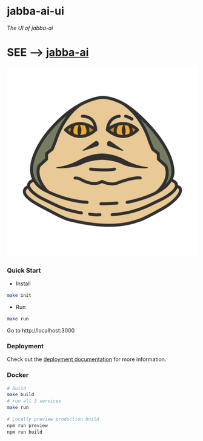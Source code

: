 jabba-ai-ui
==============

_The UI of jabba-ai_


# SEE --> [jabba-ai](https://github.com/Koubae/jabba-ai)

<p align="center">
  <img src="docs/imgs/jabba.webp" />
</p>


### Quick Start

*  Install

```bash
make init
```

* Run

```bash
make run
```

Go to http://localhost:3000


### Deployment

Check out the [deployment documentation](https://nuxt.com/docs/getting-started/deployment) for more information.


### Docker

```bash
# build
make build
# run all 3 services
make run 
```

```bash
# Locally preview production build
npm run preview
npm run build
```
